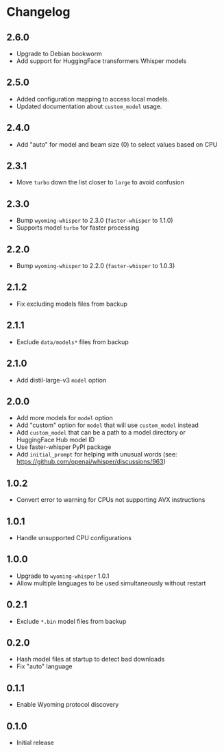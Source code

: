 # Changelog

## 2.6.0

- Upgrade to Debian bookworm
- Add support for HuggingFace transformers Whisper models

## 2.5.0

- Added configuration mapping to access local models.
- Updated documentation about `custom_model` usage.

## 2.4.0

- Add "auto" for model and beam size (0) to select values based on CPU

## 2.3.1

- Move `turbo` down the list closer to `large` to avoid confusion

## 2.3.0

- Bump `wyoming-whisper` to 2.3.0 (`faster-whisper` to 1.1.0)
- Supports model `turbo` for faster processing

## 2.2.0

- Bump `wyoming-whisper` to 2.2.0 (`faster-whisper` to 1.0.3)

## 2.1.2

- Fix excluding models files from backup

## 2.1.1

- Exclude `data/models*` files from backup

## 2.1.0

- Add distil-large-v3 `model` option

## 2.0.0

- Add more models for `model` option
- Add "custom" option for `model` that will use `custom_model` instead
- Add `custom_model` that can be a path to a model directory or HuggingFace Hub model ID
- Use faster-whisper PyPI package
- Add `initial_prompt` for helping with unusual words (see: https://github.com/openai/whisper/discussions/963)

## 1.0.2

- Convert error to warning for CPUs not supporting AVX instructions

## 1.0.1

- Handle unsupported CPU configurations

## 1.0.0

- Upgrade to `wyoming-whisper` 1.0.1
- Allow multiple languages to be used simultaneously without restart

## 0.2.1

- Exclude `*.bin` model files from backup

## 0.2.0

- Hash model files at startup to detect bad downloads
- Fix "auto" language

## 0.1.1

- Enable Wyoming protocol discovery

## 0.1.0

- Initial release
